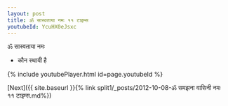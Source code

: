 ```yaml
---
layout: post
title: ॐ सास्वताया नमः ११ टाइम्स
youtubeId: YcuHX0eJsxc
---
```

 
 
 ॐ सास्वताया नमः  
 
 -  कौन स्थायी है 
 
  
 
  
 
 
 
 
 
 


{% include youtubePlayer.html id=page.youtubeId %}
 
[Next]({{ site.baseurl }}{% link  split1/_posts/2012-10-08-ॐ समझना वासिनी नमः ११ टाइम्स.md%})
 

